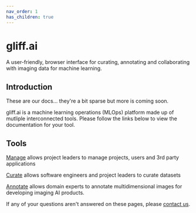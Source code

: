 ```yaml
---
nav_order: 1
has_children: true
---
```


# gliff.ai

A user-friendly, browser interface for curating, annotating and collaborating with imaging data for machine learning.

## Introduction

These are our docs... they're a bit sparse but more is coming soon.

gliff.ai is a machine learning operations (MLOps) platform made up of mutliple interconnected tools. Please follow the links below to view the documentation for your tool.

## Tools

[Manage](/manage) allows project leaders to manage projects, users and 3rd party applications

[Curate](/curate) allows software engineers and project leaders to curate datasets

[Annotate](/annotate) allows domain experts to annotate multidimensional images for developing imaging AI products.

If any of your questions aren't answered on these pages, please [contact us](https://gliff.ai/contact).
